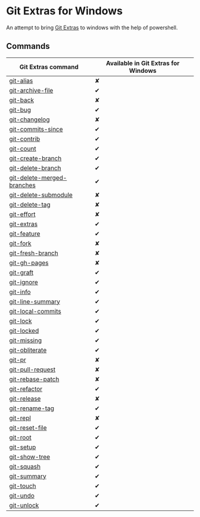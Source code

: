 # Git Extras for Windows

An attempt to bring [Git Extras](https://github.com/tj/git-extras) to windows with the help of powershell.

## Commands

| Git Extras command | Available in Git Extras for Windows |
| ------------------ | ----------------------------------- |
| [git-alias](https://github.com/tj/git-extras/blob/master/man/git-alias.md) | &#10008; |
| [git-archive-file](https://github.com/tj/git-extras/blob/master/man/git-archive-file.md) | &#10004; |
| [git-back](https://github.com/tj/git-extras/blob/master/man/git-back.md) | &#10008; |
| [git-bug](https://github.com/tj/git-extras/blob/master/man/git-bug.md) | &#10004; |
| [git-changelog](https://github.com/tj/git-extras/blob/master/man/git-changelog.md) | &#10008; |
| [git-commits-since](https://github.com/tj/git-extras/blob/master/man/git-commits-since.md) | &#10004; |
| [git-contrib](https://github.com/tj/git-extras/blob/master/man/git-contrib.md) | &#10004; |
| [git-count](https://github.com/tj/git-extras/blob/master/man/git-count.md) | &#10004; |
| [git-create-branch](https://github.com/tj/git-extras/blob/master/man/git-create-branch.md) | &#10004; |
| [git-delete-branch](https://github.com/tj/git-extras/blob/master/man/git-delete-branch.md) | &#10004; |
| [git-delete-merged-branches](https://github.com/tj/git-extras/blob/master/man/git-delete-merged-branches.md) | &#10004; |
| [git-delete-submodule](https://github.com/tj/git-extras/blob/master/man/git-delete-submodule.md) | &#10008; |
| [git-delete-tag](https://github.com/tj/git-extras/blob/master/man/git-delete-tag.md) | &#10008; |
| [git-effort](https://github.com/tj/git-extras/blob/master/man/git-effort.md) | &#10008; |
| [git-extras](https://github.com/tj/git-extras/blob/master/man/git-extras.md) | &#10004; |
| [git-feature](https://github.com/tj/git-extras/blob/master/man/git-feature.md) | &#10004; |
| [git-fork](https://github.com/tj/git-extras/blob/master/man/git-fork.md) | &#10008; |
| [git-fresh-branch](https://github.com/tj/git-extras/blob/master/man/git-fresh-branch.md) | &#10008; |
| [git-gh-pages](https://github.com/tj/git-extras/blob/master/man/git-gh-pages.md) | &#10008; |
| [git-graft](https://github.com/tj/git-extras/blob/master/man/git-graft.md) | &#10004; |
| [git-ignore](https://github.com/tj/git-extras/blob/master/man/git-ignore.md) | &#10004; |
| [git-info](https://github.com/tj/git-extras/blob/master/man/git-info.md) | &#10004; |
| [git-line-summary](https://github.com/tj/git-extras/blob/master/man/git-line-summary.md) | &#10004; |
| [git-local-commits](https://github.com/tj/git-extras/blob/master/man/git-local-commits.md) | &#10004; |
| [git-lock](https://github.com/tj/git-extras/blob/master/man/git-lock.md) | &#10004; |
| [git-locked](https://github.com/tj/git-extras/blob/master/man/git-locked.md) | &#10004; |
| [git-missing](https://github.com/tj/git-extras/blob/master/man/git-missing.md) | &#10004; |
| [git-obliterate](https://github.com/tj/git-extras/blob/master/man/git-obliterate.md) | &#10004; |
| [git-pr](https://github.com/tj/git-extras/blob/master/man/git-pr.md) | &#10008; |
| [git-pull-request](https://github.com/tj/git-extras/blob/master/man/git-pull-request.md) | &#10008; |
| [git-rebase-patch](https://github.com/tj/git-extras/blob/master/man/git-rebase-patch.md) | &#10008; |
| [git-refactor](https://github.com/tj/git-extras/blob/master/man/git-refactor.md) | &#10004; |
| [git-release](https://github.com/tj/git-extras/blob/master/man/git-release.md) | &#10008; |
| [git-rename-tag](https://github.com/tj/git-extras/blob/master/man/git-rename-tag.md) | &#10004; |
| [git-repl](https://github.com/tj/git-extras/blob/master/man/git-repl.md) | &#10008; |
| [git-reset-file](https://github.com/tj/git-extras/blob/master/man/git-reset-file.md) | &#10004; |
| [git-root](https://github.com/tj/git-extras/blob/master/man/git-root.md) | &#10004; |
| [git-setup](https://github.com/tj/git-extras/blob/master/man/git-setup.md) | &#10004; |
| [git-show-tree](https://github.com/tj/git-extras/blob/master/man/git-show-tree.md) | &#10004; |
| [git-squash](https://github.com/tj/git-extras/blob/master/man/git-squash.md) | &#10004; |
| [git-summary](https://github.com/tj/git-extras/blob/master/man/git-summary.md) | &#10004; |
| [git-touch](https://github.com/tj/git-extras/blob/master/man/git-touch.md) | &#10004; |
| [git-undo](https://github.com/tj/git-extras/blob/master/man/git-undo.md) | &#10004; |
| [git-unlock](https://github.com/tj/git-extras/blob/master/man/git-unlock.md) | &#10004; |
